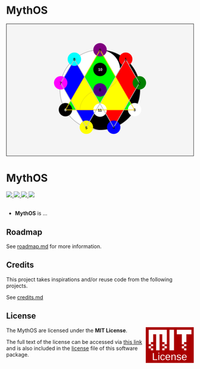 # MythOS

![Image](nava.svg)

# MythOS

<a href="https://github.com/cilang/mythos/issues">
  <img src="https://img.shields.io/github/issues/cilang/mythos">
</a>
<a href="https://github.com/cilang/mythos/network">
  <img src="https://img.shields.io/github/forks/cilang/mythos">
</a>
<a href="https://github.com/cilang/mythos/stargazers">
  <img src="https://img.shields.io/github/stars/cilang/mythos">
</a>
<a href="https://github.com/cilang/mythos/blob/main/license">
  <img src="https://img.shields.io/github/license/cilang/mythos">
</a>
<br>
<br>

- **MythOS** is ...

## Roadmap

See [roadmap.md](meta/roadmap.md) for more information.

## Credits

This project takes inspirations and/or reuse code from the following projects.

See [credits.md](meta/credits.md)

## License

<a href="https://opensource.org/licenses/MIT">
  <img align="right" height="96" alt="MIT License" src="meta/shared/mit-license.png" />
</a>

The MythOS are licensed under the **MIT License**.

The full text of the license can be accessed via [this link](https://opensource.org/licenses/MIT) and is also included in the [license](LICENCE) file of this software package.
